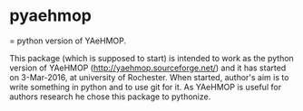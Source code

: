 # pyaehmop
= python version of YAeHMOP.

This package (which is supposed to start) is intended to work as the python version of YAeHMOP (http://yaehmop.sourceforge.net/) and it has started on 3-Mar-2016, at university of Rochester. When started, author's aim is to write something in python and to use git for it. As YAeHMOP is useful for authors research he chose this package to pythonize.

